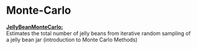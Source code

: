 # Monte-Carlo

**<ins>JellyBeanMonteCarlo:</ins>**</br>
Estimates the total number of jelly beans from iterative random sampling of a jelly bean jar (introduction to Monte Carlo Methods)

